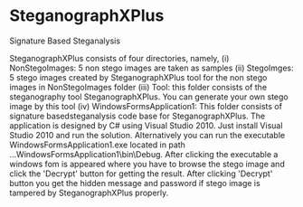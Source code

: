 # SteganographXPlus
Signature Based Steganalysis

SteganographXPlus consists of four directories, namely,
(i) NonStegoImages: 5 non stego images are taken as samples
(ii) StegoImges: 5 stego images created by SteganographXPlus tool for the non stego images in NonStegoImages folder
(iii) Tool: this folder consists of the steganography tool SteganographXPlus. You can generate your own stego image by this tool
(iv) WindowsFormsApplication1: This folder consists of signature basedsteganalysis code base for SteganographXPlus. The application is designed by C# using Visual Studio 2010. Just install Visual Studio 2010 and run the solution. Alternatively you can run the executable WindowsFormsApplication1.exe located in path ...WindowsFormsApplication1\bin\Debug\. After clicking the executable a windows fom is appeared where you have to browse the stego image and click the 'Decrypt' button for getting the result. After clicking 'Decrypt' button you get the hidden message and password if stego image is tampered by SteganographXPlus properly.
